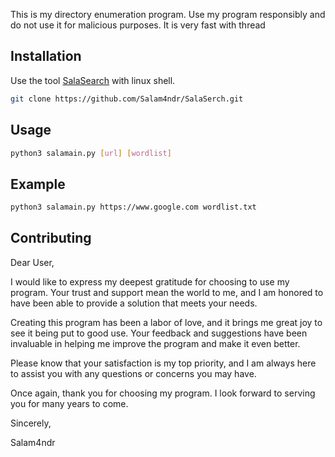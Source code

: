 This is my directory enumeration program. Use my program responsibly and do not use it for malicious purposes. It is very fast with thread

## Installation

Use the tool [SalaSearch](https://github.com/Salam4ndr/SalaSerch.git) with linux shell.

```bash
git clone https://github.com/Salam4ndr/SalaSerch.git
```

## Usage

```bash
python3 salamain.py [url] [wordlist]
```

## Example
```bash
python3 salamain.py https://www.google.com wordlist.txt
```

## Contributing

Dear User,

I would like to express my deepest gratitude for choosing to use my program. Your trust and support mean the world to me, and I am honored to have been able to provide a solution that meets your needs.

Creating this program has been a labor of love, and it brings me great joy to see it being put to good use. Your feedback and suggestions have been invaluable in helping me improve the program and make it even better.

Please know that your satisfaction is my top priority, and I am always here to assist you with any questions or concerns you may have.

Once again, thank you for choosing my program. I look forward to serving you for many years to come.

Sincerely,

Salam4ndr
